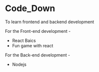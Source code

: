 # Code_Down
To learn frontend and backend development 

For the Front-end development -
   - React Baics
   - Fun game with react
   
For the Back-end development -
   - Nodejs
